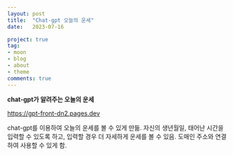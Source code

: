 ```yaml
---
layout: post
title:  "Chat-gpt 오늘의 운세"
date:   2023-07-16

project: true
tag:
- moon
- blog
- about
- theme
comments: true
---
```


**chat-gpt가 알려주는 오늘의 운세**

https://gpt-front-dn2.pages.dev

chat-gpt를 이용하여 오늘의 운세를 볼 수 있게 만듦.
자신의 생년월일, 태어난 시간을 입력할 수 있도록 하고, 입력할 경우 더 자세하게 운세를 볼 수 있음.
도매인 주소와 연결하여 사용할 수 있게 함.
